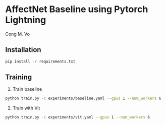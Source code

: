# AffectNet Baseline using Pytorch Lightning

Cong M. Vo


## Installation

```bash
pip install -r requirements.txt
```

## Training

1. Train baseline

```bash
python train.py -c experiments/baseline.yaml --gpus 1 --num_workers 6
```

2. Train with Vit

```bash
python train.py -c experiments/vit.yaml --gpus 1 --num_workers 6
```